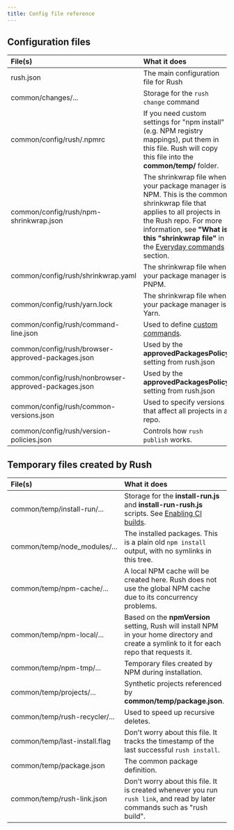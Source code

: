```yaml
---
title: Config file reference
---
```


## Configuration files

| File(s)                                              | What it does                                                                                                                                                                                                                                                                 |
| :--------------------------------------------------- | :--------------------------------------------------------------------------------------------------------------------------------------------------------------------------------------------------------------------------------------------------------------------------- |
| rush.json                                            | The main configuration file for Rush                                                                                                                                                                                                                                         |
| common/changes/...                                   | Storage for the `rush change` command                                                                                                                                                                                                                                        |
| common/config/rush/.npmrc                            | If you need custom settings for "npm install" (e.g. NPM registry mappings), put them in this file. Rush will copy this file into the **common/temp/** folder.                                                                                                                |
| common/config/rush/npm-shrinkwrap.json               | The shrinkwrap file when your package manager is NPM. This is the common shrinkwrap file that applies to all projects in the Rush repo. For more information, see **"What is this "shrinkwrap file"** in the [Everyday commands](../../developer/everyday_commands) section. |
| common/config/rush/shrinkwrap.yaml                   | The shrinkwrap file when your package manager is PNPM.                                                                                                                                                                                                                       |
| common/config/rush/yarn.lock                         | The shrinkwrap file when your package manager is Yarn.                                                                                                                                                                                                                       |
| common/config/rush/command-line.json                 | Used to define [custom commands](../../maintainer/custom_commands).                                                                                                                                                                                                          |
| common/config/rush/browser-approved-packages.json    | Used by the **approvedPackagesPolicy** setting from rush.json                                                                                                                                                                                                                |
| common/config/rush/nonbrowser-approved-packages.json | Used by the **approvedPackagesPolicy** setting from rush.json                                                                                                                                                                                                                |
| common/config/rush/common-versions.json              | Used to specify versions that affect all projects in a repo.                                                                                                                                                                                                                 |
| common/config/rush/version-policies.json             | Controls how `rush publish` works.                                                                                                                                                                                                                                           |

## Temporary files created by Rush

| File(s)                       | What it does                                                                                                                                 |
| :---------------------------- | :------------------------------------------------------------------------------------------------------------------------------------------- |
| common/temp/install-run/...   | Storage for the **install-run.js** and **install-run-rush.js** scripts. See [Enabling CI builds](../../maintainer/enabling_ci_builds).       |
| common/temp/node_modules/...  | The installed packages. This is a plain old `npm install` output, with no symlinks in this tree.                                             |
| common/temp/npm-cache/...     | A local NPM cache will be created here. Rush does not use the global NPM cache due to its concurrency problems.                              |
| common/temp/npm-local/...     | Based on the **npmVersion** setting, Rush will install NPM in your home directory and create a symlink to it for each repo that requests it. |
| common/temp/npm-tmp/...       | Temporary files created by NPM during installation.                                                                                          |
| common/temp/projects/...      | Synthetic projects referenced by **common/temp/package.json**.                                                                               |
| common/temp/rush-recycler/... | Used to speed up recursive deletes.                                                                                                          |
| common/temp/last-install.flag | Don't worry about this file. It tracks the timestamp of the last successful `rush install`.                                                  |
| common/temp/package.json      | The common package definition.                                                                                                               |
| common/temp/rush-link.json    | Don't worry about this file. It is created whenever you run `rush link`, and read by later commands such as "rush build".                    |

